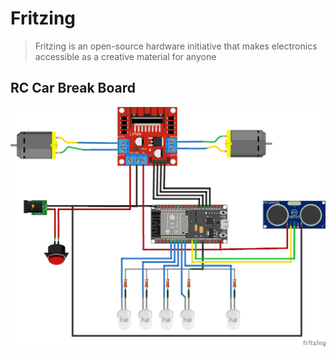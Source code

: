 # Fritzing
> Fritzing is an open-source hardware initiative that makes electronics accessible as a creative material for anyone

## RC Car Break Board

<img src="https://github.com/tiendat77/remote-control-car/blob/master/assets/rc_car_break_board.png" />

